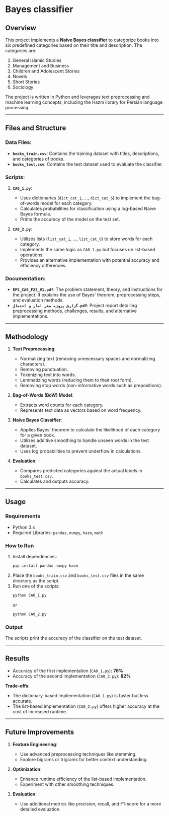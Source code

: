 
# Bayes classifier

## Overview
This project implements a **Naive Bayes classifier** to categorize books into six predefined categories based on their title and description. The categories are:

1. General Islamic Studies
2. Management and Business
3. Children and Adolescent Stories
4. Novels
5. Short Stories
6. Sociology

The project is written in Python and leverages text preprocessing and machine learning concepts, including the Hazm library for Persian language processing.

---

## Files and Structure
### Data Files:
- **`books_train.csv`**: Contains the training dataset with titles, descriptions, and categories of books.
- **`books_test.csv`**: Contains the test dataset used to evaluate the classifier.

### Scripts:
1. **`CA0_1.py`**: 
   - Uses dictionaries (`dict_cat_1`, ..., `dict_cat_6`) to implement the bag-of-words model for each category.
   - Calculates probabilities for classification using a log-based Naive Bayes formula.
   - Prints the accuracy of the model on the test set.

2. **`CA0_2.py`**:
   - Utilizes lists (`list_cat_1`, ..., `list_cat_6`) to store words for each category.
   - Implements the same logic as `CA0_1.py` but focuses on list-based operations.
   - Provides an alternative implementation with potential accuracy and efficiency differences.

### Documentation:
- **`EPS_CA0_F23_V1.pdf`**: The problem statement, theory, and instructions for the project. It explains the use of Bayes' theorem, preprocessing steps, and evaluation methods.
- **`گزارش پروژه صفر امار و احتمال.pdf`**: Project report detailing preprocessing methods, challenges, results, and alternative implementations.

---

## Methodology
1. **Text Preprocessing**:
   - Normalizing text (removing unnecessary spaces and normalizing characters).
   - Removing punctuation.
   - Tokenizing text into words.
   - Lemmatizing words (reducing them to their root form).
   - Removing stop words (non-informative words such as prepositions).

2. **Bag-of-Words (BoW) Model**:
   - Extracts word counts for each category.
   - Represents text data as vectors based on word frequency.

3. **Naive Bayes Classifier**:
   - Applies Bayes' theorem to calculate the likelihood of each category for a given book.
   - Utilizes additive smoothing to handle unseen words in the test dataset.
   - Uses log probabilities to prevent underflow in calculations.

4. **Evaluation**:
   - Compares predicted categories against the actual labels in `books_test.csv`.
   - Calculates and outputs accuracy.

---

## Usage
### Requirements
- Python 3.x
- Required Libraries: `pandas`, `numpy`, `hazm`, `math`

### How to Run
1. Install dependencies:
   ```bash
   pip install pandas numpy hazm
   ```
2. Place the `books_train.csv` and `books_test.csv` files in the same directory as the script.
3. Run one of the scripts:
   ```bash
   python CA0_1.py
   ```
   or
   ```bash
   python CA0_2.py
   ```

### Output
The scripts print the accuracy of the classifier on the test dataset.

---

## Results
- Accuracy of the first implementation (`CA0_1.py`): **76%**
- Accuracy of the second implementation (`CA0_2.py`): **82%**

**Trade-offs**:
- The dictionary-based implementation (`CA0_1.py`) is faster but less accurate.
- The list-based implementation (`CA0_2.py`) offers higher accuracy at the cost of increased runtime.

---

## Future Improvements
1. **Feature Engineering**:
   - Use advanced preprocessing techniques like stemming.
   - Explore bigrams or trigrams for better context understanding.

2. **Optimization**:
   - Enhance runtime efficiency of the list-based implementation.
   - Experiment with other smoothing techniques.

3. **Evaluation**:
   - Use additional metrics like precision, recall, and F1-score for a more detailed evaluation.
